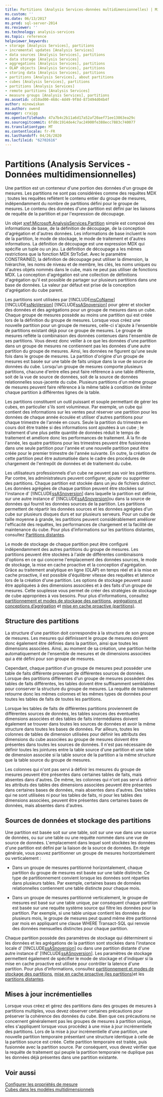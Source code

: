 ```yaml
---
title: Partitions (Analysis Services-données multidimensionnelles) | Microsoft Docs
ms.custom: ''
ms.date: 06/13/2017
ms.prod: sql-server-2014
ms.reviewer: ''
ms.technology: analysis-services
ms.topic: reference
helpviewer_keywords:
- storage [Analysis Services], partitions
- incremental updates [Analysis Services]
- data sources [Analysis Services], partitions
- data storage [Analysis Services]
- aggregations [Analysis Services], partitions
- OLAP objects [Analysis Services], partitions
- storing data [Analysis Services], partitions
- partitions [Analysis Services], about partitions
- cubes [Analysis Services], partitions
- partitions [Analysis Services]
- remote partitions [Analysis Services]
- measure groups [Analysis Services], partitions
ms.assetid: cd10ad00-468c-4d49-9f8d-873494d04b4f
author: minewiskan
ms.author: owend
manager: craigg
ms.openlocfilehash: 47a7b4c2b11a6d17a52af20aef71ee13863ea29c
ms.sourcegitcommit: 6fd8c1914de4c7ac24900fe388ecc7883c740077
ms.translationtype: MT
ms.contentlocale: fr-FR
ms.lasthandoff: 04/26/2020
ms.locfileid: "62702616"
---
```

# <a name="partitions-analysis-services---multidimensional-data"></a>Partitions (Analysis Services - Données multidimensionnelles)
  Une partition est un conteneur d'une portion des données d'un groupe de mesures. Les partitions ne sont pas considérées comme des requêtes MDX ; toutes les requêtes reflètent le contenu entier du groupe de mesures, indépendamment du nombre de partitions défini pour le groupe de mesures. Le contenu des données d'une partition est défini par les liaisons de requête de la partition et par l'expression de découpage.  
  
 Un objet <xref:Microsoft.AnalysisServices.Partition> simple est composé des informations de base, de la définition de découpage, de la conception d'agrégation et d'autres données. Les informations de base incluent le nom de la partition, le mode de stockage, le mode de traitement et d'autres informations. La définition de découpage est une expression MDX qui spécifie un tuple ou un jeu. La définition de découpage a les mêmes restrictions que la fonction MDX StrToSet. Avec le paramètre CONSTRAINED, la définition de découpage peut utiliser la dimension, la hiérarchie, les noms de niveau et de membre, les clés, les noms uniques ou d'autres objets nommés dans le cube, mais ne peut pas utiliser de fonctions MDX. La conception d'agrégation est une collection de définitions d'agrégation qu'il est possible de partager sur plusieurs partitions dans une base de données. La valeur par défaut est prise de la conception d'agrégation du cube parent.  
  
 Les partitions sont utilisées par [!INCLUDE[msCoName](../../includes/msconame-md.md)] [!INCLUDE[ssNoVersion](../../includes/ssnoversion-md.md)] [!INCLUDE[ssASnoversion](../../includes/ssasnoversion-md.md)] pour gérer et stocker des données et des agrégations pour un groupe de mesures dans un cube. Chaque groupe de mesures possède au moins une partition qui est créée lors de la définition du groupe de mesures. Lorsque vous créez une nouvelle partition pour un groupe de mesures, celle-ci s'ajoute à l'ensemble de partitions existant déjà pour ce groupe de mesures. Le groupe de mesures reflète la combinaison des données contenues dans l'ensemble de ses partitions. Vous devez donc veiller à ce que les données d'une partition dans un groupe de mesures ne contiennent pas les données d'une autre partition du groupe de mesures. Ainsi, les données ne figurent qu'une seule fois dans le groupe de mesures. La partition d'origine d'un groupe de mesures est basée sur une table de faits unique dans la vue de source de données du cube. Lorsqu'un groupe de mesures comporte plusieurs partitions, chacune d'entre elles peut faire référence à une table différente, soit de la vue de source de données, soit de la source de données relationnelles sous-jacente du cube. Plusieurs partitions d'un même groupe de mesures peuvent faire référence à la même table à condition de limiter chaque partition à différentes lignes de la table.  
  
 Les partitions constituent un outil puissant et souple permettant de gérer les cubes, en particulier s'ils sont volumineux. Par exemple, un cube qui contient des informations sur les ventes peut réserver une partition pour les données de chaque année écoulée et utiliser d'autres partitions pour chaque trimestre de l'année en cours. Seule la partition du trimestre en cours doit être traitée si des informations sont ajoutées à un cube ; le traitement d'une plus petite quantité de données réduit le temps de traitement et améliore donc les performances de traitement. À la fin de l'année, les quatre partitions pour les trimestres peuvent être fusionnées dans une seule partition pour l'année et une nouvelle partition peut être créée pour le premier trimestre de l'année suivante. En outre, la création de cette partition peut être automatisée dans le cadre des procédures de chargement de l'entrepôt de données et de traitement du cube.  
  
 Les utilisateurs professionnels d'un cube ne peuvent pas voir les partitions. Par contre, les administrateurs peuvent configurer, ajouter ou supprimer des partitions. Chaque partition est stockée dans un jeu de fichiers distinct. Les données agrégées de chaque partition peuvent être stockées sur l'instance d' [!INCLUDE[ssASnoversion](../../includes/ssasnoversion-md.md)] dans laquelle la partition est définie, sur une autre instance d' [!INCLUDE[ssASnoversion](../../includes/ssasnoversion-md.md)]ou dans la source de données qui fournit les données sources de la partition. Les partitions permettent de répartir les données sources et les données agrégées d'un cube sur plusieurs disques durs et sur plusieurs serveurs. Pour un cube de taille moyenne à grande, les partitions peuvent considérablement améliorer l'efficacité des requêtes, les performances de chargement et la facilité de maintenance du cube. Pour plus d’informations sur les partitions distantes, consultez [Partitions distantes](partitions-remote-partitions.md).  
  
 Le mode de stockage de chaque partition peut être configuré indépendamment des autres partitions du groupe de mesures. Les partitions peuvent être stockées à l'aide de différentes combinaisons d'options en ce qui concerne l'emplacement des données sources, le mode de stockage, la mise en cache proactive et la conception d'agrégation. Grâce au traitement analytique en ligne (OLAP) en temps réel et à la mise en cache proactive, il est possible d'équilibrer vitesse des requêtes et latence lors de la création d'une partition. Les options de stockage peuvent aussi être appliquées à des dimensions associées et à des faits d'un groupe de mesures. Cette souplesse vous permet de créer des stratégies de stockage de cube appropriées à vos besoins. Pour plus d’informations, consultez [partitionnement et modes de stockage des partitions](partitions-partition-storage-modes-and-processing.md), [agrégations et conceptions d’agrégation](aggregations-and-aggregation-designs.md) et [mise en cache proactive &#40;partitions&#41;](partitions-proactive-caching.md).  
  
## <a name="partition-structure"></a>Structure des partitions  
 La structure d'une partition doit correspondre à la structure de son groupe de mesures. Les mesures qui définissent le groupe de mesures doivent donc également être définies dans la partition, ainsi que toutes les dimensions associées. Ainsi, au moment de sa création, une partition hérite automatiquement de l'ensemble de mesures et de dimensions associées qui a été défini pour son groupe de mesures.  
  
 Cependant, chaque partition d'un groupe de mesures peut posséder une table de faits différente provenant de différentes sources de données. Lorsque des partitions différentes d'un groupe de mesures possèdent des tables de faits différentes, les tables doivent être suffisamment semblables pour conserver la structure du groupe de mesures. La requête de traitement retourne donc les mêmes colonnes et les mêmes types de données pour toutes les tables de faits de toutes les partitions.  
  
 Lorsque les tables de faits de différentes partitions proviennent de différentes sources de données, les tables sources des éventuelles dimensions associées et des tables de faits intermédiaires doivent également se trouver dans toutes les sources de données et avoir la même structure dans toutes les bases de données. Par ailleurs, toutes les colonnes de tables de dimension utilisées pour définir les attributs des dimensions du cube associées au groupe de mesures doivent être présentes dans toutes les sources de données. Il n'est pas nécessaire de définir toutes les jointures entre la table source d'une partition et une table de dimension associée si la table source de la partition a la même structure que la table source du groupe de mesures.  
  
 Les colonnes qui n'ont pas servi à définir les mesures du groupe de mesures peuvent être présentes dans certaines tables de faits, mais absentes dans d'autres. De même, les colonnes qui n'ont pas servi à définir les attributs des tables des dimensions associées peuvent être présentes dans certaines bases de données, mais absentes dans d'autres. Des tables qui ne sont utilisées ni pour les tables de faits, ni pour les tables des dimensions associées, peuvent être présentes dans certaines bases de données, mais absentes dans d'autres.  
  
## <a name="data-sources-and-partition-storage"></a>Sources de données et stockage des partitions  
 Une partition est basée soit sur une table, soit sur une vue dans une source de données, ou sur une table ou une requête nommée dans une vue de source de données. L'emplacement dans lequel sont stockées les données d'une partition est défini par la liaison de la source de données. En règle générale, vous pouvez partitionner un groupe de mesures horizontalement ou verticalement :  
  
-   Dans un groupe de mesures partitionné horizontalement, chaque partition du groupe de mesures est basée sur une table distincte. Ce type de partitionnement convient lorsque les données sont réparties dans plusieurs tables. Par exemple, certaines bases de données relationnelles contiennent une table distincte pour chaque mois.  
  
-   Dans un groupe de mesures partitionné verticalement, le groupe de mesures est basé sur une table unique, par conséquent chaque partition est basée sur une requête système source qui filtre les données pour la partition. Par exemple, si une table unique contient les données de plusieurs mois, le groupe de mesures peut quand même être partitionné par mois en appliquant une clause WHERE Transact-SQL qui renvoie des données mensuelles distinctes pour chaque partition.  
  
 Chaque partition possède des paramètres de stockage qui déterminent si les données et les agrégations de la partition sont stockées dans l'instance locale d' [!INCLUDE[ssASnoversion](../../includes/ssasnoversion-md.md)] ou dans une partition distante d'une autre instance d' [!INCLUDE[ssASnoversion](../../includes/ssasnoversion-md.md)]. Les paramètres de stockage permettent également de spécifier le mode de stockage et d'indiquer si la mise en cache proactive est utilisée pour contrôler la latence d'une partition. Pour plus d’informations, consultez [partitionnement et modes de stockage des partitions](partitions-partition-storage-modes-and-processing.md), [mise en cache proactive &#40;les partitions&#41;](partitions-proactive-caching.md)et les [partitions distantes](partitions-remote-partitions.md).  
  
## <a name="incremental-updates"></a>Mises à jour incrémentielles  
 Lorsque vous créez et gérez des partitions dans des groupes de mesures à partitions multiples, vous devez observer certaines précautions pour préserver la cohérence des données du cube. Bien que ces précautions ne concernent généralement pas les groupes de mesures à partition unique, elles s'appliquent lorsque vous procédez à une mise à jour incrémentielle des partitions. Lors de la mise à jour incrémentielle d'une partition, une nouvelle partition temporaire présentant une structure identique à celle de la partition source est créée. Cette partition temporaire est traitée, puis fusionnée avec la partition source. Par conséquent, vous devez vérifier que la requête de traitement qui peuple la partition temporaire ne duplique pas les données déjà présentes dans une partition existante.  
  
## <a name="see-also"></a>Voir aussi  
 [Configurer les propriétés de mesure](../multidimensional-models/configure-measure-properties.md)   
 [Cubes dans les modèles multidimensionnels](../multidimensional-models/cubes-in-multidimensional-models.md)  
  
  
